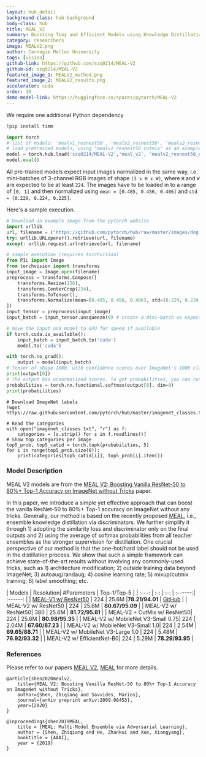 ```yaml
---
layout: hub_detail
background-class: hub-background
body-class: hub
title: MEAL_V2
summary: Boosting Tiny and Efficient Models using Knowledge Distillation.
category: researchers
image: MEALV2.png
author: Carnegie Mellon University
tags: [vision]
github-link: https://github.com/szq0214/MEAL-V2
github-id: szq0214/MEAL-V2
featured_image_1: MEALV2_method.png
featured_image_2: MEALV2_results.png
accelerator: cuda
order: 10
demo-model-link: https://huggingface.co/spaces/pytorch/MEAL-V2
---
```


We require one additional Python dependency

```bash
!pip install timm
```

```python
import torch
# list of models: 'mealv1_resnest50', 'mealv2_resnest50', 'mealv2_resnest50_cutmix', 'mealv2_resnest50_380x380', 'mealv2_mobilenetv3_small_075', 'mealv2_mobilenetv3_small_100', 'mealv2_mobilenet_v3_large_100', 'mealv2_efficientnet_b0'
# load pretrained models, using "mealv2_resnest50_cutmix" as an example
model = torch.hub.load('szq0214/MEAL-V2','meal_v2', 'mealv2_resnest50_cutmix', pretrained=True, trust_repo=True)
model.eval()
```

All pre-trained models expect input images normalized in the same way,
i.e. mini-batches of 3-channel RGB images of shape `(3 x H x W)`, where `H` and `W` are expected to be at least `224`.
The images have to be loaded in to a range of `[0, 1]` and then normalized using `mean = [0.485, 0.456, 0.406]`
and `std = [0.229, 0.224, 0.225]`.

Here's a sample execution.

```python
# Download an example image from the pytorch website
import urllib
url, filename = ("https://github.com/pytorch/hub/raw/master/images/dog.jpg", "dog.jpg")
try: urllib.URLopener().retrieve(url, filename)
except: urllib.request.urlretrieve(url, filename)
```

```python
# sample execution (requires torchvision)
from PIL import Image
from torchvision import transforms
input_image = Image.open(filename)
preprocess = transforms.Compose([
    transforms.Resize(256),
    transforms.CenterCrop(224),
    transforms.ToTensor(),
    transforms.Normalize(mean=[0.485, 0.456, 0.406], std=[0.229, 0.224, 0.225]),
])
input_tensor = preprocess(input_image)
input_batch = input_tensor.unsqueeze(0) # create a mini-batch as expected by the model

# move the input and model to GPU for speed if available
if torch.cuda.is_available():
    input_batch = input_batch.to('cuda')
    model.to('cuda')

with torch.no_grad():
    output = model(input_batch)
# Tensor of shape 1000, with confidence scores over ImageNet's 1000 classes
print(output[0])
# The output has unnormalized scores. To get probabilities, you can run a softmax on it.
probabilities = torch.nn.functional.softmax(output[0], dim=0)
print(probabilities)
```

```
# Download ImageNet labels
!wget https://raw.githubusercontent.com/pytorch/hub/master/imagenet_classes.txt
```

```
# Read the categories
with open("imagenet_classes.txt", "r") as f:
    categories = [s.strip() for s in f.readlines()]
# Show top categories per image
top5_prob, top5_catid = torch.topk(probabilities, 5)
for i in range(top5_prob.size(0)):
    print(categories[top5_catid[i]], top5_prob[i].item())
```

### Model Description

MEAL V2 models are from the [MEAL V2: Boosting Vanilla ResNet-50 to 80%+ Top-1 Accuracy on ImageNet without Tricks](https://arxiv.org/pdf/2009.08453.pdf) paper.

In this paper, we introduce a simple yet effective approach that can boost the vanilla ResNet-50 to 80%+ Top-1 accuracy on ImageNet without any tricks. Generally, our method is based on the recently proposed [MEAL](https://arxiv.org/abs/1812.02425), i.e., ensemble knowledge distillation via discriminators. We further simplify it through 1) adopting the similarity loss and discriminator only on the final outputs and 2) using the average of softmax probabilities from all teacher ensembles as the stronger supervision for distillation. One crucial perspective of our method is that the one-hot/hard label should not be used in the distillation process. We show that such a simple framework can achieve state-of-the-art results without involving any commonly-used tricks, such as 1) architecture modification; 2) outside training data beyond ImageNet; 3) autoaug/randaug; 4) cosine learning rate; 5) mixup/cutmix training; 6) label smoothing; etc.

| Models | Resolution| #Parameters | Top-1/Top-5 |
| :---: | :-: | :-: | :------:| :------: | 
| [MEAL-V1 w/ ResNet50](https://arxiv.org/abs/1812.02425) | 224 | 25.6M |**78.21/94.01** | [GitHub](https://github.com/AaronHeee/MEAL#imagenet-model) |
| MEAL-V2 w/ ResNet50 | 224 | 25.6M | **80.67/95.09** | 
| MEAL-V2 w/ ResNet50| 380 | 25.6M | **81.72/95.81** | 
| MEAL-V2 + CutMix w/ ResNet50| 224 | 25.6M | **80.98/95.35** | 
| MEAL-V2 w/ MobileNet V3-Small 0.75| 224 | 2.04M | **67.60/87.23** | 
| MEAL-V2 w/ MobileNet V3-Small 1.0| 224 | 2.54M | **69.65/88.71** | 
| MEAL-V2 w/ MobileNet V3-Large 1.0 | 224 | 5.48M | **76.92/93.32** | 
| MEAL-V2 w/ EfficientNet-B0| 224 | 5.29M | **78.29/93.95** | 

### References

Please refer to our papers [MEAL V2](https://arxiv.org/pdf/2009.08453.pdf), [MEAL](https://arxiv.org/pdf/1812.02425.pdf) for more details.

    @article{shen2020mealv2,
        title={MEAL V2: Boosting Vanilla ResNet-50 to 80%+ Top-1 Accuracy on ImageNet without Tricks},
        author={Shen, Zhiqiang and Savvides, Marios},
        journal={arXiv preprint arXiv:2009.08453},
        year={2020}
    }

	@inproceedings{shen2019MEAL,
		title = {MEAL: Multi-Model Ensemble via Adversarial Learning},
		author = {Shen, Zhiqiang and He, Zhankui and Xue, Xiangyang},
		booktitle = {AAAI},
		year = {2019}
	}
